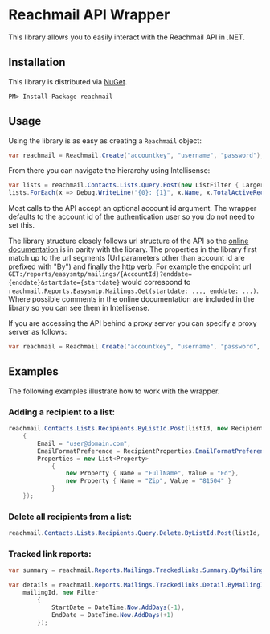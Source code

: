 Reachmail API Wrapper
=============

This library allows you to easily interact with the Reachmail API in .NET.

Installation
------------

This library is distributed via [NuGet](http://nuget.org/packages/reachmail).

    PM> Install-Package reachmail

Usage
------------

Using the library is as easy as creating a `Reachmail` object:

```csharp
var reachmail = Reachmail.Create("accountkey", "username", "password");
```

From there you can navigate the hierarchy using Intellisense:

```csharp
var lists = reachmail.Contacts.Lists.Query.Post(new ListFilter { LargerThan = 500 });
lists.ForEach(x => Debug.WriteLine("{0}: {1}", x.Name, x.TotalActiveRecipients));
```

Most calls to the API accept an optional account id argument. The wrapper defaults to the account id of the authentication user so you do not need to set this.

The library structure closely follows url structure of the API so the [online documentation](http://services.reachmail.net/documentation) is in parity with the library. The properties in the library first match up to the url segments (Url parameters other than account id are prefixed with "By") and finally the http verb. For example the endpoint url  `GET:/reports/easysmtp/mailings/{AccountId}?enddate={enddate}&startdate={startdate}` would correspond to `reachmail.Reports.Easysmtp.Mailings.Get(startdate: ..., enddate: ...)`. Where possible comments in the online documentation are included in the library so you can see them in Intellisense.

If you are accessing the API behind a proxy server you can specify a proxy server as follows:

```csharp
var reachmail = Reachmail.Create("accountkey", "username", "password", proxy: new WebProxy("http://webproxy:80/"));
```

Examples
------------

The following examples illustrate how to work with the wrapper.

### Adding a recipient to a list:

```csharp
reachmail.Contacts.Lists.Recipients.ByListId.Post(listId, new RecipientProperties
    {
        Email = "user@domain.com",
        EmailFormatPreference = RecipientProperties.EmailFormatPreferenceOptions.Html,
        Properties = new List<Property>
            {
                new Property { Name = "FullName", Value = "Ed"},
                new Property { Name = "Zip", Value = "81504" }
            }
    });
```

### Delete all recipients from a list:

```csharp
reachmail.Contacts.Lists.Recipients.Query.Delete.ByListId.Post(listId, new RecipientFilter());
```

### Tracked link reports:

```csharp
var summary = reachmail.Reports.Mailings.Trackedlinks.Summary.ByMailingId.Get(mailingId);

var details = reachmail.Reports.Mailings.Trackedlinks.Detail.ByMailingId.Post(
    mailingId, new Filter 
        {
            StartDate = DateTime.Now.AddDays(-1),
            EndDate = DateTime.Now.AddDays(+1)
        });
```

